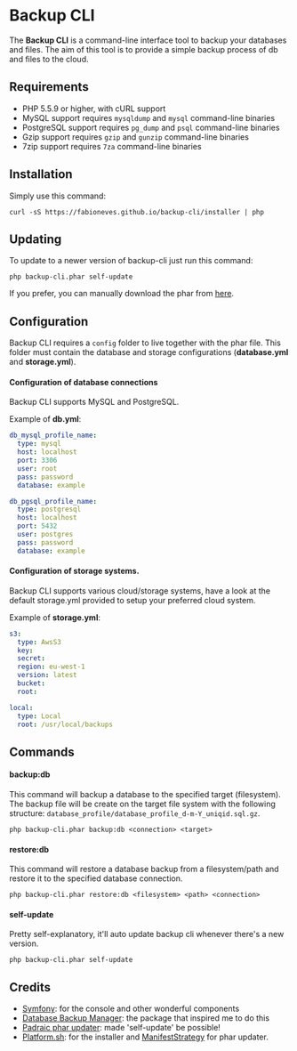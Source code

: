 # Backup CLI

The **Backup CLI** is a command-line interface tool to backup your databases and files. The aim of this tool is to provide a simple backup process of db and files to the cloud.

## Requirements

* PHP 5.5.9 or higher, with cURL support
* MySQL support requires `mysqldump` and `mysql` command-line binaries
* PostgreSQL support requires `pg_dump` and `psql` command-line binaries
* Gzip support requires `gzip` and `gunzip` command-line binaries
* 7zip support requires `7za` command-line binaries

## Installation

Simply use this command:

    curl -sS https://fabioneves.github.io/backup-cli/installer | php

## Updating

To update to a newer version of backup-cli just run this command:

    php backup-cli.phar self-update

If you prefer, you can manually download the phar from [here](https://fabioneves.github.io/backup-cli/backup-cli.phar).

## Configuration

Backup CLI requires a `config` folder to live together with the phar file. This folder must contain the database and storage configurations (**database.yml** and **storage.yml**).

#### Configuration of database connections

Backup CLI supports MySQL and PostgreSQL.

Example of **db.yml**:
```yaml
db_mysql_profile_name:
  type: mysql
  host: localhost
  port: 3306
  user: root
  pass: password
  database: example

db_pgsql_profile_name:
  type: postgresql
  host: localhost
  port: 5432
  user: postgres
  pass: password
  database: example
```

#### Configuration of storage systems.

Backup CLI supports various cloud/storage systems, have a look at the default storage.yml provided to setup your preferred cloud system.

Example of **storage.yml**:
```yaml
s3:
  type: AwsS3
  key:
  secret:
  region: eu-west-1
  version: latest
  bucket:
  root:

local:
  type: Local
  root: /usr/local/backups
```

## Commands

#### backup:db

This command will backup a database to the specified target (filesystem). The backup file will be create on the target file system with the following structure: `database_profile/database_profile_d-m-Y_uniqid.sql.gz`.

    php backup-cli.phar backup:db <connection> <target>

#### restore:db

This command will restore a database backup from a filesystem/path and restore it to the specified database connection.

    php backup-cli.phar restore:db <filesystem> <path> <connection>

#### self-update

Pretty self-explanatory, it'll auto update backup cli whenever there's a new version.

    php backup-cli.phar self-update

## Credits

* [Symfony](http://symfony.com): for the console and other wonderful components
* [Database Backup Manager](https://github.com/backup-manager/backup-manager): the package that inspired me to do this
* [Padraic phar updater](https://github.com/padraic/phar-updater): made 'self-update' be possible!
* [Platform.sh](https://platform.sh): for the installer and [ManifestStrategy](https://github.com/pjcdawkins/platformsh-cli/blob/replace-phar-update/src/SelfUpdate/ManifestStrategy.php) for phar updater.
